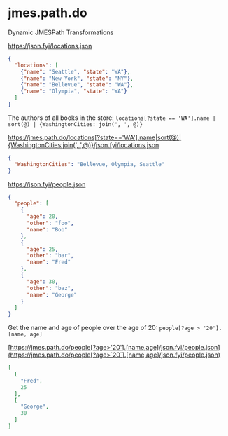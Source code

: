 # jmes.path.do

Dynamic JMESPath Transformations

<https://json.fyi/locations.json>
```json
{
  "locations": [
    {"name": "Seattle", "state": "WA"},
    {"name": "New York", "state": "NY"},
    {"name": "Bellevue", "state": "WA"},
    {"name": "Olympia", "state": "WA"}
  ]
}
```

The authors of all books in the store: `locations[?state == 'WA'].name | sort(@) | {WashingtonCities: join(', ', @)}`

[https://jmes.path.do/locations[?state=='WA'].name|sort(@)|{WashingtonCities:join(', ',@)}/json.fyi/locations.json](https://jmes.path.do/locations[?state=='WA'].name|sort(@)|{WashingtonCities:join(`,%20`,@)}/json.fyi/locations.json)

```json
{
  "WashingtonCities": "Bellevue, Olympia, Seattle"
}
```


<https://json.fyi/people.json>
```json
{
  "people": [
    {
      "age": 20,
      "other": "foo",
      "name": "Bob"
    },
    {
      "age": 25,
      "other": "bar",
      "name": "Fred"
    },
    {
      "age": 30,
      "other": "baz",
      "name": "George"
    }
  ]
}
```

Get the name and age of people over the age of 20: `people[?age > '20'].[name, age]`

[https://jmes.path.do/people[?age>'20'].[name,age]/json.fyi/people.json](https://jmes.path.do/people[?age>`20`].[name,age]/json.fyi/people.json)

```json
[
  [
    "Fred",
    25
  ],
  [
    "George",
    30
  ]
]
```
